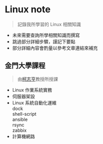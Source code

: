 # Linux note

> 記錄我所學習的 Linux 相關知識
- 未來需要查詢所學相關知識而撰寫
- 跳過部分詳細步驟，謹記下要點
- 部分詳細內容會酌量以參考文章連結來補充

## 金門大學課程
> 由[柯志亨](https://github.com/smallko)教授所授課
- Linux 作業系統實務
- 伺服器架設
- Linux 系統自動化運維\
dock\
shell-script\
ansible\
rsync\
zabbix
- 計算機網路
